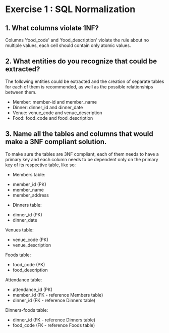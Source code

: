 # Exercise 1 : SQL Normalization

## 1. What columns violate 1NF?

Columns 'food_code' and 'food_description' violate the rule about no multiple values, each cell should contain only atomic values.

## 2. What entities do you recognize that could be extracted?

The following entities could be extracted and the creation of separate tables for each of them is recommended, as well as the possible relationships between them.

- Member: member-id and member_name
- Dinner: dinner_id and dinner_date
- Venue: venue_code and venue_description
- Food: food_code and food_description

## 3. Name all the tables and columns that would make a 3NF compliant solution.

To make sure the tables are 3NF compliant, each of them needs to have a primary key and each column needs to be dependent only on the primary key of its respective table, like so:

- Members table:

* member_id (PK)
* member_name
* member_address

- Dinners table:

* dinner_id (PK)
* dinner_date

Venues table:

- venue_code (PK)
- venue_description

Foods table:

- food_code (PK)
- food_description

Attendance table:

- attendance_id (PK)
- member_id (FK - reference Members table)
- dinner_id (FK - reference Dinners table)

Dinners-foods table:

- dinner_id (FK - reference Dinners table)
- food_code (FK - reference Foods table)
